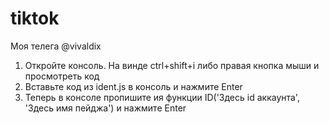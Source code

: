# tiktok
Моя телега @vivaldix

1. Откройте консоль. На винде ctrl+shift+i либо правая кнопка мыши и просмотреть код
2. Вставьте код из ident.js в консоль и нажмите Enter
3. Теперь в консоле пропишите ия функции ID('Здесь id аккаунта', 'Здесь имя пейджа') и нажмите Enter

